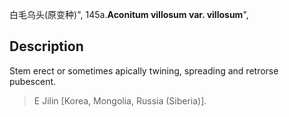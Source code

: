 白毛乌头(原变种)",
145a.**Aconitum villosum var. villosum**",

## Description
Stem erect or sometimes apically twining, spreading and retrorse pubescent.

> E Jilin [Korea, Mongolia, Russia (Siberia)].
